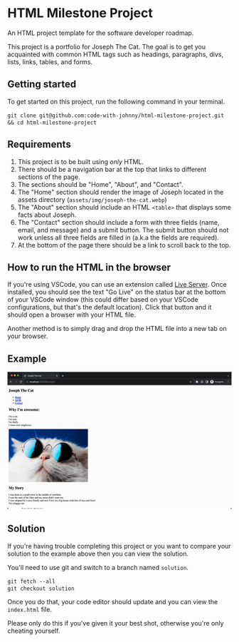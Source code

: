 # HTML Milestone Project

An HTML project template for the software developer roadmap.

This project is a portfolio for Joseph The Cat. The goal is to get you acquainted with common HTML tags such as headings, paragraphs, divs, lists, links, tables, and forms.

## Getting started

To get started on this project, run the following command in your terminal.

```
git clone git@github.com:code-with-johnny/html-milestone-project.git && cd html-milestone-project
```

## Requirements

1. This project is to be built using <em>only</em> HTML.
2. There should be a navigation bar at the top that links to different sections of the page.
3. The sections should be "Home", "About", and "Contact".
4. The "Home" section should render the image of Joseph located in the assets directory (`assets/img/joseph-the-cat.webp`)
5. The "About" section should include an HTML `<table>` that displays some facts about Joseph.
6. The "Contact" section should include a form with three fields (name, email, and message) and a submit button. The submit button should not work unless all three fields are filled in (a.k.a the fields are required).
7. At the bottom of the page there should be a link to scroll back to the top.

## How to run the HTML in the browser

If you're using VSCode, you can use an extension called [Live Server](https://marketplace.visualstudio.com/items?itemName=ritwickdey.LiveServer). Once installed, you should see the text "Go Live" on the status bar at the bottom of your VSCode window (this could differ based on your VSCode configurations, but that's the default location). Click that button and it should open a browser with your HTML file.

Another method is to simply drag and drop the HTML file into a new tab on your browser.

## Example

![Finished product](/assets/gif/finished-project.gif)

## Solution

If you're having trouble completing this project or you want to compare your solution to the example above then you can view the solution.

You'll need to use git and switch to a branch named `solution`.

```
git fetch --all
git checkout solution
```

Once you do that, your code editor should update and you can view the `index.html` file.

Please only do this if you've given it your best shot, otherwise you're only cheating yourself.
